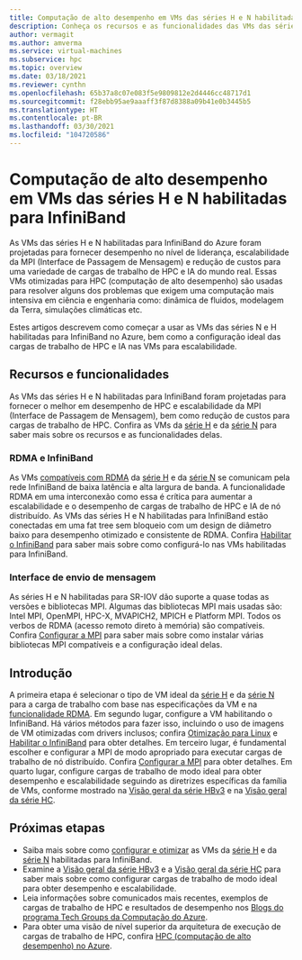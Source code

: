 ```yaml
---
title: Computação de alto desempenho em VMs das séries H e N habilitadas para InfiniBand – Máquinas Virtuais do Azure
description: Conheça os recursos e as funcionalidades das VMs das séries H e N habilitadas para InfiniBand e otimizadas para HPC.
author: vermagit
ms.author: amverma
ms.service: virtual-machines
ms.subservice: hpc
ms.topic: overview
ms.date: 03/18/2021
ms.reviewer: cynthn
ms.openlocfilehash: 65b37a8c07e083f5e9809812e2d4446cc48717d1
ms.sourcegitcommit: f28ebb95ae9aaaff3f87d8388a09b41e0b3445b5
ms.translationtype: HT
ms.contentlocale: pt-BR
ms.lasthandoff: 03/30/2021
ms.locfileid: "104720586"
---
```

# <a name="high-performance-computing-on-infiniband-enabled-h-series-and-n-series-vms"></a>Computação de alto desempenho em VMs das séries H e N habilitadas para InfiniBand

As VMs das séries H e N habilitadas para InfiniBand do Azure foram projetadas para fornecer desempenho no nível de liderança, escalabilidade da MPI (Interface de Passagem de Mensagem) e redução de custos para uma variedade de cargas de trabalho de HPC e IA do mundo real. Essas VMs otimizadas para HPC (computação de alto desempenho) são usadas para resolver alguns dos problemas que exigem uma computação mais intensiva em ciência e engenharia como: dinâmica de fluidos, modelagem da Terra, simulações climáticas etc.

Estes artigos descrevem como começar a usar as VMs das séries N e H habilitadas para InfiniBand no Azure, bem como a configuração ideal das cargas de trabalho de HPC e IA nas VMs para escalabilidade.

## <a name="features-and-capabilities"></a>Recursos e funcionalidades

As VMs das séries H e N habilitadas para InfiniBand foram projetadas para fornecer o melhor em desempenho de HPC e escalabilidade da MPI (Interface de Passagem de Mensagem), bem como redução de custos para cargas de trabalho de HPC. Confira as VMs da [série H](../../sizes-hpc.md) e da [série N](../../sizes-gpu.md) para saber mais sobre os recursos e as funcionalidades delas.

### <a name="rdma-and-infiniband"></a>RDMA e InfiniBand

As VMs [compatíveis com RDMA](../../sizes-hpc.md#rdma-capable-instances) da [série H](../../sizes-hpc.md) e da [série N](../../sizes-gpu.md) se comunicam pela rede InfiniBand de baixa latência e alta largura de banda. A funcionalidade RDMA em uma interconexão como essa é crítica para aumentar a escalabilidade e o desempenho de cargas de trabalho de HPC e IA de nó distribuído. As VMs das séries H e N habilitadas para InfiniBand estão conectadas em uma fat tree sem bloqueio com um design de diâmetro baixo para desempenho otimizado e consistente de RDMA.
Confira [Habilitar o InfiniBand](enable-infiniband.md) para saber mais sobre como configurá-lo nas VMs habilitadas para InfiniBand.

### <a name="message-passing-interface"></a>Interface de envio de mensagem

As séries H e N habilitadas para SR-IOV dão suporte a quase todas as versões e bibliotecas MPI. Algumas das bibliotecas MPI mais usadas são: Intel MPI, OpenMPI, HPC-X, MVAPICH2, MPICH e Platform MPI. Todos os verbos de RDMA (acesso remoto direto à memória) são compatíveis.
Confira [Configurar a MPI](setup-mpi.md) para saber mais sobre como instalar várias bibliotecas MPI compatíveis e a configuração ideal delas.

## <a name="get-started"></a>Introdução

A primeira etapa é selecionar o tipo de VM ideal da [série H](../../sizes-hpc.md) e da [série N](../../sizes-gpu.md) para a carga de trabalho com base nas especificações da VM e na [funcionalidade RDMA](../../sizes-hpc.md#rdma-capable-instances).
Em segundo lugar, configure a VM habilitando o InfiniBand. Há vários métodos para fazer isso, incluindo o uso de imagens de VM otimizadas com drivers inclusos; confira [Otimização para Linux](configure.md) e [Habilitar o InfiniBand](enable-infiniband.md) para obter detalhes.
Em terceiro lugar, é fundamental escolher e configurar a MPI de modo apropriado para executar cargas de trabalho de nó distribuído. Confira [Configurar a MPI](setup-mpi.md) para obter detalhes.
Em quarto lugar, configure cargas de trabalho de modo ideal para obter desempenho e escalabilidade seguindo as diretrizes específicas da família de VMs, conforme mostrado na [Visão geral da série HBv3](hbv3-series-overview.md) e na [Visão geral da série HC](hc-series-overview.md).

## <a name="next-steps"></a>Próximas etapas

- Saiba mais sobre como [configurar e otimizar](configure.md) as VMs da [série H](../../sizes-hpc.md) e da [série N](../../sizes-gpu.md) habilitadas para InfiniBand.
- Examine a [Visão geral da série HBv3](hb-series-overview.md) e a [Visão geral da série HC](hc-series-overview.md) para saber mais sobre como configurar cargas de trabalho de modo ideal para obter desempenho e escalabilidade.
- Leia informações sobre comunicados mais recentes, exemplos de cargas de trabalho de HPC e resultados de desempenho nos [Blogs do programa Tech Groups da Computação do Azure](https://techcommunity.microsoft.com/t5/azure-compute/bg-p/AzureCompute).
- Para obter uma visão de nível superior da arquitetura de execução de cargas de trabalho de HPC, confira [HPC (computação de alto desempenho) no Azure](/azure/architecture/topics/high-performance-computing/).

